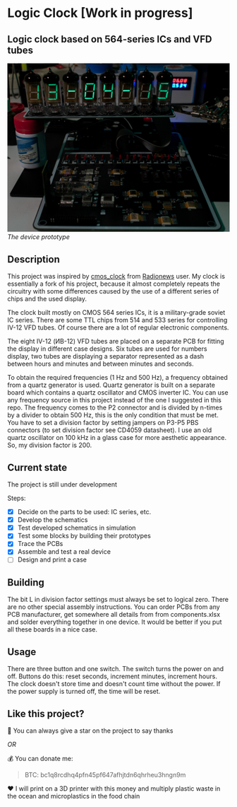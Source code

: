 # Logic Clock [Work in progress]
## Logic clock based on 564-series ICs and VFD tubes 

![img](https://github.com/CATDIMA/LogicClock/blob/main/images/prototype.jpg?raw=true)
*The device prototype*

## Description
This project was inspired by [cmos_clock](https://github.com/Radionews/cmos_clock) from [Radionews](https://github.com/Radionews) user. My clock is essentially a fork of his project, because it almost completely repeats the circuitry with some differences caused by the use of a different series of chips and the used display.

The clock built mostly on CMOS 564 series ICs, it is a military-grade soviet IC series. There are some TTL chips from 514 and 533 series for controlling IV-12 VFD tubes. Of course there are a lot of regular electronic components.

The eight IV-12 (ИВ-12) VFD tubes are placed on a separate PCB for fitting the display in different case designs. Six tubes are used for numbers display, two tubes are displaying a separator represented as a dash between hours and minutes and between minutes and seconds.

To obtain the required frequencies (1 Hz and 500 Hz), a frequency obtained from a quartz generator is used. Quartz generator is built on a separate board which contains a quartz oscillator and CMOS inverter IC. You can use any frequency source in this project instead of the one I suggested in this repo. The frequency comes to the P2 connector and is divided by n-times by a divider to obtain 500 Hz, this is the only condition that must be met. You have to set a division factor by setting jampers on P3-P5 PBS connectors (to set division factor see CD4059 datasheet). I use an old quartz oscillator on 100 kHz in a glass case for more aesthetic appearance. So, my division factor is 200.

## Current state
The project is still under development

Steps:
- [X] Decide on the parts to be used: IC series, etc.
- [X] Develop the schematics
- [X] Test developed schematics in simulation
- [X] Test some blocks by building their prototypes
- [X] Trace the PCBs
- [X] Assemble and test a real device
- [ ] Design and print a case

## Building
The bit L in division factor settings must always be set to logical zero. There are no other special assembly instructions. You can order PCBs from any PCB manufacturer, get somewhere all details from from components.xlsx and solder everything together in one device. It would be better if you put all these boards in a nice case. 

## Usage

There are three button and one switch. The switch turns the power on and off. Buttons do this: reset seconds, increment minutes, increment hours. The сlock doesn't store time and doesn't count time without the power. If the power supply is turned off, the time will be reset.


## Like this project?
:star2: You can always give a star on the project to say thanks

*OR*

:moneybag: You can donate me:
> BTC: bc1q8rcdhq4pfn45pf647afhjtdn6qhrheu3hngn9m

:heart: I will print on a 3D printer with this money and multiply plastic waste in the ocean and microplastics in the food chain
